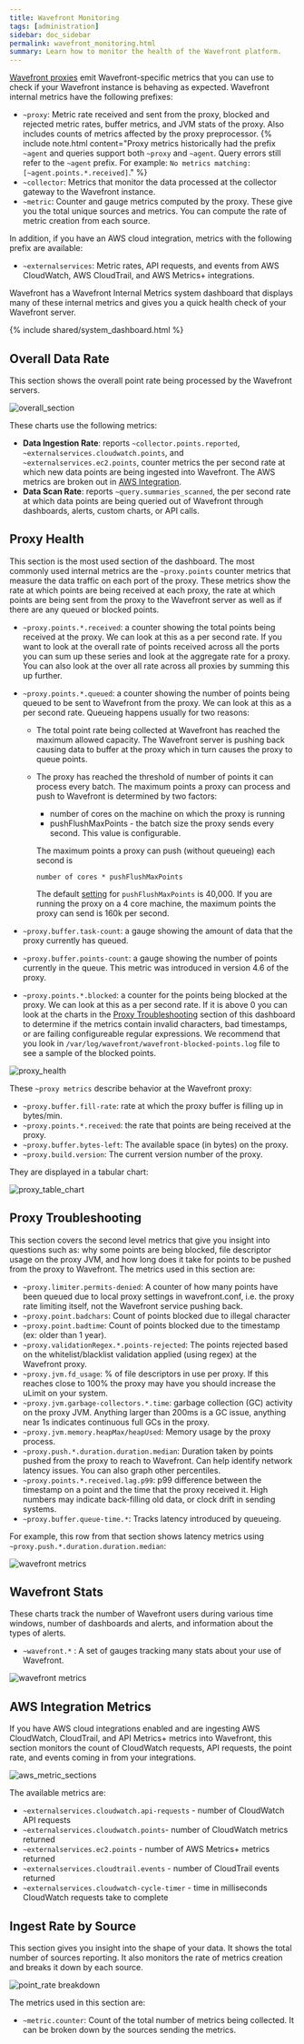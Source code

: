 ```yaml
---
title: Wavefront Monitoring
tags: [administration]
sidebar: doc_sidebar
permalink: wavefront_monitoring.html
summary: Learn how to monitor the health of the Wavefront platform.
---
```

[Wavefront proxies](proxies_managing.html) emit Wavefront-specific metrics that you can use to check if your Wavefront instance is behaving as expected. Wavefront internal metrics have the following prefixes:

  - `~proxy`: Metric rate received and sent from the proxy, blocked and rejected metric rates, buffer metrics, and JVM stats of the proxy. Also includes counts of metrics affected by the proxy preprocessor.
    {% include note.html content="Proxy metrics historically had the prefix `~agent` and queries support both `~proxy` and `~agent`. Query errors still refer to the `~agent` prefix. For example: `No metrics matching: [~agent.points.*.received]`." %}
  - `~collector`: Metrics that monitor the data processed at the collector gateway to the Wavefront instance.
  - `~metric`: Counter and gauge metrics computed by the proxy. These give you the total unique sources and metrics.  You can compute the rate of metric creation from each source.

In addition, if you have an AWS cloud integration, metrics with the following prefix are available:

  - `~externalservices`: Metric rates, API requests, and events from AWS CloudWatch, AWS CloudTrail, and AWS Metrics+ integrations.
 
Wavefront has a Wavefront Internal Metrics system dashboard that displays many of these internal metrics and gives you a quick health check of your Wavefront server.

{% include shared/system_dashboard.html %}


## Overall Data Rate
This section shows the overall point rate being processed by the Wavefront servers.

  ![overall_section](images/overall_section.png)
  
These charts use the following metrics:

  - **Data Ingestion Rate**: reports `~collector.points.reported`, `~externalservices.cloudwatch.points`, and `~externalservices.ec2.points`, counter metrics the per second rate at which new data points are being ingested into Wavefront. The AWS metrics are broken out in [AWS Integration](#aws-integration-metrics).
  - **Data Scan Rate**: reports `~query.summaries_scanned`, the per second rate at which data points are being queried out of Wavefront through dashboards, alerts, custom charts, or API calls.

## Proxy Health
This section is the most used section of the dashboard. The most commonly used internal metrics are the `~proxy.points` counter metrics that measure the data traffic on each port of the proxy. These metrics show the rate at which points are being received at each proxy, the rate at which points are being sent from the proxy to the Wavefront server as well as if there are any queued or blocked points.

  - `~proxy.points.*.received`: a counter showing the total points being received at the proxy. We can look at this as a per second rate. If you want to look at the overall rate of points received across all the ports you can sum up these series and look at the aggregate rate for a proxy. You can also look at the over all rate across all proxies by summing this up further. 
  
  - `~proxy.points.*.queued`: a counter showing the number of points being queued to be sent to Wavefront from the proxy. We can look at this as a per second rate. Queueing happens usually for two reasons:
  
    - The total point rate being collected at Wavefront has reached the maximum allowed capacity. The Wavefront server is pushing back causing data to buffer at the proxy which in turn causes the proxy to queue points.

    - The proxy has reached the threshold of number of points it can process every batch. The maximum points a proxy  can process and push to Wavefront is determined by two factors:
      - number of cores on the machine on which the proxy is running
      - pushFlushMaxPoints - the batch size the proxy sends every second. This value is configurable.
      
      The maximum points a proxy can push (without queueing) each second is
      
      ```
      number of cores * pushFlushMaxPoints
      ``` 
      
      The default [setting](proxies_configuring.html) for `pushFlushMaxPoints` is 40,000. If you are running the proxy on a 4 core machine, the maximum points the proxy can send is 160k per second.
      
  - `~proxy.buffer.task-count`: a gauge showing the amount of data that the proxy currently has queued.
  - `~proxy.buffer.points-count`: a gauge showing the number of points currently in the queue. This metric was introduced in version 4.6 of the proxy.
  - `~proxy.points.*.blocked`: a counter for the points being blocked at the proxy. We can look at this as a per second rate. If it is above 0 you can look at the charts in the [Proxy Troubleshooting](#proxy-troubleshooting) section of this dashboard to determine if the metrics contain invalid characters, bad timestamps, or are failing configureable regular expressions. We recommend that you look in `/var/log/wavefront/wavefront-blocked-points.log` file to see a sample of the blocked points.

  ![proxy_health](images/proxy_health.png)

These `~proxy metrics` describe behavior at the Wavefront proxy:

  - `~proxy.buffer.fill-rate`: rate at which the proxy buffer is filling up in bytes/min.
  - `~proxy.points.*.received`: the rate that points are being received at the proxy.
  - `~proxy.buffer.bytes-left`: The available space (in bytes) on the proxy.
  - `~proxy.build.version`: The current version number of the proxy.

They are displayed in a tabular chart:

  ![proxy_table_chart](images/proxy_table_chart.png)

## Proxy Troubleshooting
This section covers the second level metrics that give you insight into questions such as: why some points are being blocked, file descriptor usage on the proxy JVM, and how long does it take for points to be pushed from the proxy to Wavefront. The metrics used in this section are:

  - `~proxy.limiter.permits-denied`: A counter of how many points have been queued due to local proxy settings in wavefront.conf, i.e. the proxy rate limiting itself, not the Wavefront service pushing back.
  - `~proxy.point.badchars`: Count of points blocked due to illegal character 
  - `~proxy.point.badtime`: Count of points blocked due to the timestamp (ex: older than 1 year).
  - `~proxy.validationRegex.*.points-rejected`: The points rejected based on the whitelist/blacklist validation applied (using regex) at the Wavefront proxy.
  - `~proxy.jvm.fd_usage`: % of file descriptors in use per proxy. If this reaches close to 100% the proxy may have you should increase the uLimit on your system.
  - `~proxy.jvm.garbage-collectors.*.time`: garbage collection (GC) activity on the proxy JVM. Anything larger than 200ms is a GC issue, anything near 1s indicates continuous full GCs in the proxy.
  - `~proxy.jvm.memory.heapMax/heapUsed`: Memory usage by the proxy process.
  - `~proxy.push.*.duration.duration.median`: Duration taken by points pushed from the proxy to reach to Wavefront. Can help identify network latency issues. You can also graph other percentiles.
  - `~proxy.points.*.received.lag.p99`: p99 difference between the timestamp on a point and the time that the proxy received it. High numbers may indicate back-filling old data, or clock drift in sending systems.
  - `~proxy.buffer.queue-time.*`: Tracks latency introduced by queueing.

For example, this row from that section shows latency metrics using `~proxy.push.*.duration.duration.median`:

  ![wavefront metrics](images/proxy_troubleshooting.png)

## Wavefront Stats

These charts track the number of Wavefront users during various time windows, number of dashboards and alerts, and information about the types of alerts.

  - `~wavefront.*` : A set of gauges tracking many stats about your use of Wavefront.

  ![wavefront metrics](images/wavefront_metrics.png)
 
## AWS Integration Metrics

If you have AWS cloud integrations enabled and are ingesting AWS CloudWatch, CloudTrail, and API Metrics+ metrics into Wavefront, this section monitors the count of CloudWatch requests, API requests, the point rate, and events coming in from your integrations. 
 
  ![aws_metric_sections](images/aws_metric_sections.png)

The available metrics are:

  - `~externalservices.cloudwatch.api-requests` - number of CloudWatch API requests
  - `~externalservices.cloudwatch.points`- number of CloudWatch metrics returned
  - `~externalservices.ec2.points` - number of AWS Metrics+ metrics returned
  - `~externalservices.cloudtrail.events` - number of CloudTrail events returned
  - `~externalservices.cloudwatch-cycle-timer` - time in milliseconds CloudWatch requests take to complete
 
## Ingest Rate by Source
This section gives you insight into the shape of your data. It shows the total number of sources reporting. It also monitors the rate of metrics creation and breaks it down by each source.
 
  ![point_rate breakdown](images/point_rate_breakdown.png)

The metrics used in this section are:

  - `~metric.counter`: Count of the total number of metrics being collected. It can be broken down by the sources sending the metrics. 

 

